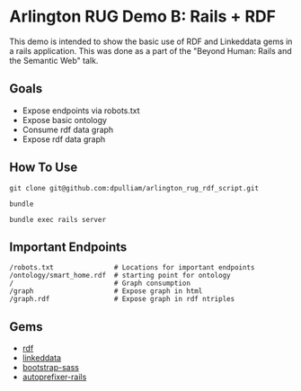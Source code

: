 # Arlington RUG Demo B: Rails + RDF

This demo is intended to show the basic use of RDF and Linkeddata gems in a rails application. This was done as a part of the "Beyond Human: Rails and the Semantic Web" talk.

## Goals
 * Expose endpoints via robots.txt
 * Expose basic ontology
 * Consume rdf data graph
 * Expose rdf data graph

## How To Use

```
git clone git@github.com:dpulliam/arlington_rug_rdf_script.git
```

```
bundle
```

```
bundle exec rails server
```
## Important Endpoints
```
/robots.txt               # Locations for important endpoints
/ontology/smart_home.rdf  # starting point for ontology
/                         # Graph consumption
/graph                    # Expose graph in html
/graph.rdf                # Expose graph in rdf ntriples
```

## Gems
 * [rdf](https://github.com/ruby-rdf/rdf)
 * [linkeddata](https://github.com/ruby-rdf/linkeddata)
 * [bootstrap-sass](https://github.com/twbs/bootstrap-sass)
 * [autoprefixer-rails](https://github.com/ai/autoprefixer-rails)
